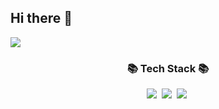 ## Hi there 👋
<img src="https://capsule-render.vercel.app/api?type=wave&color=auto&height=300&section=header&text=capsule%20render&fontSize=90" />
<h3 align="center">📚 Tech Stack 📚</h3>
<p align="center">
  <img src="https://img.shields.io/badge/c++-%2300599C.svg?style=flat-square&logo=c%2B%2B&logoColor=white"/></a>&nbsp 
  <img src="https://img.shields.io/badge/python-3670A0?style=flat-square&logo=python&logoColor=ffdd54"/></a>&nbsp
  <img src="https://img.shields.io/badge/ROS-22314E?style=flat-square&logo=ROS&logoColor=white"/></a>&nbsp 
</p>
<!--
**welve/welve** is a ✨ _special_ ✨ repository because its `README.md` (this file) appears on your GitHub profile.

Here are some ideas to get you started:

- 🔭 I’m currently working on ...
- 🌱 I’m currently learning ...
- 👯 I’m looking to collaborate on ...
- 🤔 I’m looking for help with ...
- 💬 Ask me about ...
- 📫 How to reach me: ...
- 😄 Pronouns: ...
- ⚡ Fun fact: ...
-->

